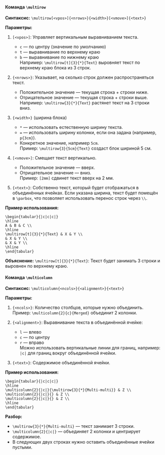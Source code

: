 #### Команда `\multirow`

**Синтаксис:**
`\multirow[<vpos>]{<nrows>}{<width>}[<vmove>]{<text>}`

**Параметры:**

1. `[<vpos>]`: Управляет вертикальным выравниванием текста.
    
    - `c` — по центру (значение по умолчанию)
    - `t` — выравнивание по верхнему краю
    - `b` — выравнивание по нижнему краю  
        Например: `\multirow[t]{3}{*}{Text}` выровняет текст по верхнему краю блока из 3 строк.
2. `{<nrows>}`: Указывает, на сколько строк должен распространяться текст.
    
    - Положительное значение — текущая строка + строки ниже.
    - Отрицательное значение — текущая строка + строки выше.  
        Например: `\multirow{3}{*}{Text}` растянет текст на 3 строки вниз.
3. `{<width>}` (ширина блока)
    
    - `*` — использовать естественную ширину текста.
    - `=` — использовать ширину колонки, если она задана (например, `p{3cm}`).
    - Конкретное значение, например `5cm`.  
        Пример: `\multirow{3}{5cm}{Text}` создаст блок шириной 5 см.
4. `[<vmove>]`: Смещает текст вертикально.
    
    - Положительное значение — вверх.
    - Отрицательное значение — вниз.  
        Пример: `[2mm]` сдвинет текст вверх на 2 мм.
5. `{<text>}`: Собственно текст, который будет отображаться в объединённых ячейках.  Если указана ширина, текст будет помещён в `\parbox`, что позволяет использовать перенос строк через `\\`.

**Пример использования:**

```
\begin{tabular}{|c|c|c|}
\hline
A & B & C \\
\hline
\multirow[t]{3}{*}{Text} & X & Y \\
& X & Y \\
& X & Y \\
\hline
\end{tabular}
```

**Объяснение:**
`\multirow[t]{3}{*}{Text}`: Текст будет занимать 3 строки и выровнен по верхнему краю.

#### Команда `\multicolumn`

**Синтаксис:**
`\multicolumn{<ncols>}{<alignment>}{<text>}`

**Параметры:**

1. `{<ncols>}`: Количество столбцов, которые нужно объединить.  
    Пример: `\multicolumn{2}{c}{Merged}` объединит 2 колонки.
    
2. `{<alignment>}`: Выравнивание текста в объединённой ячейке:
    
    - `l` — влево
    - `c` — по центру
    - `r` — вправо  
        Можно использовать вертикальные линии для границ, например: `|c|` для границ вокруг объединённой ячейки.
3. `{<text>}`: Содержимое объединённой ячейки.

**Пример использования:**

```
\begin{tabular}{|c|c|c|}
\hline
\multicolumn{2}{|c|}{\multirow{3}{*}{Multi-multi}} & Z \\
\multicolumn{2}{|c|}{} & Z \\
\multicolumn{2}{|c|}{} & Z \\
\hline
\end{tabular}
```

**Разбор:**

- `\multirow{3}{*}{Multi-multi}` — текст занимает 3 строки.
- `\multicolumn{2}{|c|}` — объединяет 2 колонки и центрирует содержимое.
- В следующих двух строках нужно оставить объединённые ячейки пустыми.
